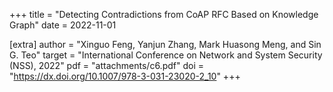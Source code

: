 +++
title = "Detecting Contradictions from CoAP RFC Based on Knowledge Graph"
date = 2022-11-01

[extra]
author = "Xinguo Feng, Yanjun Zhang, Mark Huasong Meng, and Sin G. Teo"
target = "International Conference on Network and System Security (NSS), 2022"
pdf = "attachments/c6.pdf"
doi = "https://dx.doi.org/10.1007/978-3-031-23020-2_10"
+++
